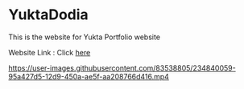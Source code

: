 # YuktaDodia
This is the website for Yukta Portfolio website

Website Link : Click [here](https://yuktadodia.co/)




https://user-images.githubusercontent.com/83538805/234840059-95a427d5-12d9-450a-ae5f-aa208766d416.mp4

